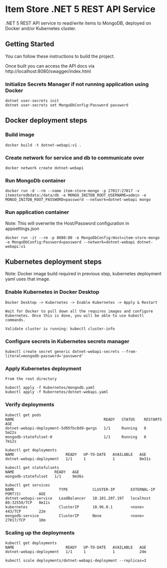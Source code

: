 # Item Store .NET 5 REST API Service
.NET 5 REST API service to read/write items to MongoDB, deployed on Docker and/or Kubernetes cluster.

## Getting Started

You can follow these instructions to build the project.

Once built you can access the API docs via http://localhost:8080/swagger/index.html

### Initialize Secrets Manager if not running application using Docker
```
dotnet user-secrets init
dotnet user-secrets set MongoDbConfig:Password password
```

## Docker deployment steps

### Build image
```
docker build -t dotnet-webapi:v1 .
```

### Create network for service and db to communicate over
```
docker network create dotnet-webapi
```

### Run MongoDb container
```
docker run -d --rm --name item-store-mongo -p 27017:27017 -v itemstoredbdata:/data/db -e MONGO_INITDB_ROOT_USERNAME=admin -e MONGO_INITDB_ROOT_PASSWORD=password --network=dotnet-webapi mongo
```

### Run application container
Note: This will overwrite the Host/Password configuration in appsettings.json
```
docker run -it --rm -p 8080:80 -e MongoDbConfig:Host=item-store-mongo -e MongoDbConfig:Password=password --network=dotnet-webapi dotnet-webapi:v1
```

## Kubernetes deployment steps
Note: Docker image build required in previous step, kubernetes deployment yaml uses that image.

### Enable Kubernetes in Docker Desktop
```
Docker Desktop -> Kubernetes -> Enable Kubernetes -> Apply & Restart

Wait for Docker to pull down all the requires images and configure Kubernetes. Once this is done, you will be able to use kubectl commands.

Validate cluster is running: kubectl cluster-info
```

### Configure secrets in Kubernetes secrets manager
```
kubectl create secret generic dotnet-webapi-secrets --from-literal=mongodb-password='password'
```

### Apply Kubernetes deployment
```
From the root directory

kubectl apply -f Kubernetes/mongodb.yaml
kubectl apply -f Kubernetes/dotnet-webapi.yaml
```

### Verify deployments
```
kubectl get pods
NAME                                        READY   STATUS    RESTARTS   AGE
dotnet-webapi-deployment-5d95fbc8d9-gwrgs   1/1     Running   0          5m22s
mongodb-statefulset-0                       1/1     Running   0          7m12s

kubectl get deployments
NAME                       READY   UP-TO-DATE   AVAILABLE   AGE
dotnet-webapi-deployment   1/1     1            1           8m31s

kubectl get statefulsets
NAME                  READY   AGE
mongodb-statefulset   1/1     9m36s

kubectl get services
NAME                    TYPE           CLUSTER-IP       EXTERNAL-IP   PORT(S)        AGE
dotnet-webapi-service   LoadBalancer   10.101.207.197   localhost     80:32559/TCP   8m11s
kubernetes              ClusterIP      10.96.0.1        <none>        443/TCP        22m
mongodb-service         ClusterIP      None             <none>        27017/TCP      10m
```

### Scaling up the deployments
```
kubectl get deployments
NAME                       READY   UP-TO-DATE   AVAILABLE   AGE
dotnet-webapi-deployment   1/1     1            1           24m

kubectl scale deployments/dotnet-webapi-deployment --replicas=3
```